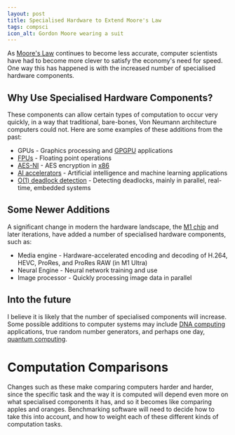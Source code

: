 ```yaml
---
layout: post
title: Specialised Hardware to Extend Moore's Law
tags: compsci
icon_alt: Gordon Moore wearing a suit
---
```

As [Moore's Law](https://en.wikipedia.org/wiki/Moore%27s_law) continues to become less accurate, computer scientists have had to
become more clever to satisfy the economy's need for speed. One way this has happened is with the increased number of specialised
hardware components.

## Why Use Specialised Hardware Components?
These components can allow certain types of computation to occur very quickly, in a way that traditional, bare-bones, Von Neumann
architecture computers could not. Here are some examples of these additions from the past:
- GPUs - Graphics processing and [GPGPU](https://en.wikipedia.org/wiki/General-purpose_computing_on_graphics_processing_units) applications
- [FPUs](https://en.wikipedia.org/wiki/Floating-point_unit) - Floating point operations
- [AES-NI](https://en.wikipedia.org/wiki/AES_instruction_set) - AES encryption in [x86](https://en.wikipedia.org/wiki/X86)
- [AI accelerators](https://en.wikipedia.org/wiki/AI_accelerator) - Artificial intelligence and machine learning applications
- [O(1) deadlock detection](https://doi.org/10.1109/TPDS.2009.38) - Detecting deadlocks, mainly in parallel, real-time, embedded systems

## Some Newer Additions
A significant change in modern the hardware landscape, the [M1 chip](https://en.wikipedia.org/wiki/Apple_M1#Other_features) and later
iterations, have added a number of specialised hardware components, such as:
- Media engine - Hardware-accelerated encoding and decoding of H.264, HEVC, ProRes, and ProRes RAW (in M1 Ultra)
- Neural Engine - Neural network training and use
- Image processor - Quickly processing image data in parallel

## Into the future
I believe it is likely that the number of specialised components will increase. Some possible additions to computer systems may
include [DNA computing](https://en.wikipedia.org/wiki/DNA_computing) applications, true random number generators, and perhaps one day, [quantum computing](https://en.wikipedia.org/wiki/Quantum_computing).

# Computation Comparisons
Changes such as these make comparing computers harder and harder, since the specific task and the way it is computed will depend
even more on what specialised components it has, and so it becomes like comparing apples and oranges. Benchmarking software will
need to decide how to take this into account, and how to weight each of these different kinds of computation tasks.